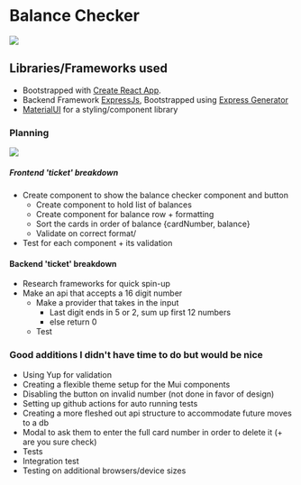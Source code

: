 # Balance Checker
<img src="./resources/readme/balance-checker">

## Libraries/Frameworks used
- Bootstrapped with [Create React App](https://github.com/facebook/create-react-app).
- Backend Framework [ExpressJs](https://github.com/facebook/create-react-app), Bootstrapped using [Express Generator](https://expressjs.com/en/starter/generator.html)
- [MaterialUI](https://mui.com/material-ui) for a styling/component library


### Planning

<img src="./resources/readme/planning-sketch">


##### Frontend 'ticket' breakdown
- Create component to show the balance checker component and button
    - Create component to hold list of balances
    - Create component for balance row + formatting
    - Sort the cards in order of balance {cardNumber, balance} 
    - Validate on correct format/
- Test for each component + its validation

#### Backend 'ticket' breakdown
- Research frameworks for quick spin-up
-  Make an api that accepts a 16 digit number
    - Make a provider that takes in the input
        - Last digit ends in 5 or 2, sum up first 12 numbers
        - else return 0
    - Test

### Good additions I didn't have time to do but would be nice
- Using Yup for validation
- Creating a flexible theme setup for the Mui components
- Disabling the button on invalid number (not done in favor of design)
- Setting up github actions for auto running tests
- Creating a more fleshed out api structure to accommodate future moves to a db
- Modal to ask them to enter the full card number in order to delete it (+ are you sure check)
- Tests
- Integration test
- Testing on additional browsers/device sizes



